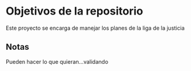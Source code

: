 # Objetivos de la repositorio

Este proyecto se encarga de manejar los planes de la liga de la justicia


## Notas
Pueden hacer lo que quieran...validando

